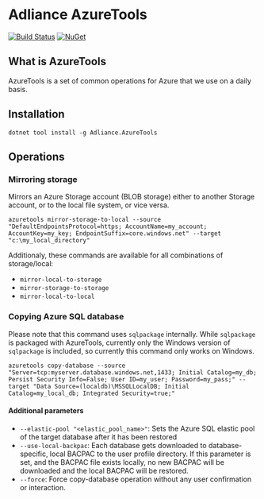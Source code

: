 # Adliance AzureTools

[![Build Status](https://dev.azure.com/adliance/AzureTools/_apis/build/status/Adliance.AzureTools?branchName=master)](https://dev.azure.com/adliance/AzureTools/_build/latest?definitionId=93&branchName=master)
[![NuGet](https://img.shields.io/nuget/v/Adliance.AzureTools.svg)](https://www.nuget.org/packages/Adliance.AzureTools/)

## What is AzureTools
AzureTools is a set of common operations for Azure that we use on a daily basis.

## Installation

````
dotnet tool install -g Adliance.AzureTools
````

## Operations

### Mirroring storage
Mirrors an Azure Storage account (BLOB storage) either to another Storage account, or to the local file system, or vice versa.

````
azuretools mirror-storage-to-local --source "DefaultEndpointsProtocol=https; AccountName=my_account; AccountKey=my_key; EndpointSuffix=core.windows.net" --target "c:\my_local_directory"
````

Additionaly, these commands are available for all combinations of storage/local:
- `mirror-local-to-storage`
- `mirror-storage-to-storage`
- `mirror-local-to-local`

### Copying Azure SQL database
Please note that this command uses `sqlpackage` internally. While `sqlpackage` is packaged with AzureTools, currently only the Windows version of `sqlpackage` is included, so currently this command only works on Windows.

````
azuretools copy-database --source "Server=tcp:myserver.database.windows.net,1433; Initial Catalog=my_db; Persist Security Info=False; User ID=my_user; Password=my_pass;" --target "Data Source=(localdb)\MSSQLLocalDB; Initial Catalog=my_local_db; Integrated Security=true;"
````

#### Additional parameters

- `--elastic-pool "<elastic_pool_name>"`: Sets the Azure SQL elastic pool of the target database after it has been restored
- `--use-local-backpac`: Each database gets downloaded to database-specific, local BACPAC to the user profile directory. If this parameter is set, and the BACPAC file exists locally, no new BACPAC will be downloaded and the local BACPAC will be restored.
- `--force`: Force copy-database operation without any user confirmation or interaction.
